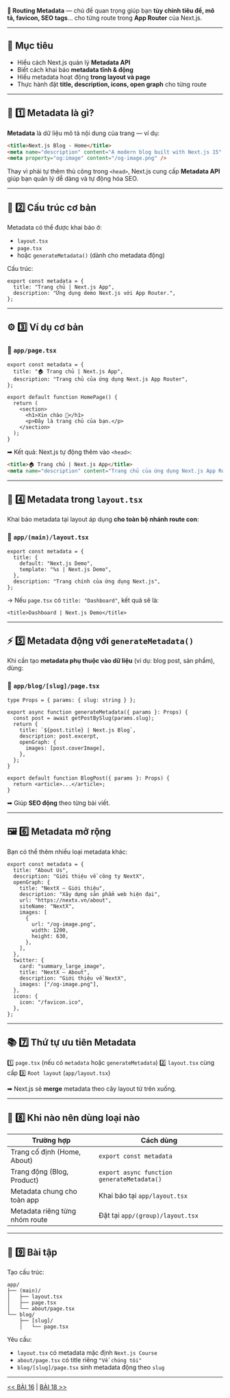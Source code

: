 **📘 Routing Metadata** — chủ đề quan trọng giúp bạn **tùy chỉnh tiêu đề, mô tả, favicon, SEO tags**… cho từng route trong **App Router** của Next.js.

---

## 🎯 Mục tiêu

* Hiểu cách Next.js quản lý **Metadata API**
* Biết cách khai báo **metadata tĩnh & động**
* Hiểu metadata hoạt động **trong layout và page**
* Thực hành đặt **title, description, icons, open graph** cho từng route

---

## 🧩 1️⃣ Metadata là gì?

**Metadata** là dữ liệu mô tả nội dung của trang — ví dụ:

```html
<title>Next.js Blog - Home</title>
<meta name="description" content="A modern blog built with Next.js 15" />
<meta property="og:image" content="/og-image.png" />
```

Thay vì phải tự thêm thủ công trong `<head>`, Next.js cung cấp **Metadata API** giúp bạn quản lý dễ dàng và tự động hóa SEO.

---

## 🧱 2️⃣ Cấu trúc cơ bản

Metadata có thể được khai báo ở:

* `layout.tsx`
* `page.tsx`
* hoặc `generateMetadata()` (dành cho metadata động)

Cấu trúc:

```tsx
export const metadata = {
  title: "Trang chủ | Next.js App",
  description: "Ứng dụng demo Next.js với App Router.",
};
```

---

## ⚙️ 3️⃣ Ví dụ cơ bản

### 📄 `app/page.tsx`

```tsx
export const metadata = {
  title: "🏠 Trang chủ | Next.js App",
  description: "Trang chủ của ứng dụng Next.js App Router",
};

export default function HomePage() {
  return (
    <section>
      <h1>Xin chào 👋</h1>
      <p>Đây là trang chủ của bạn.</p>
    </section>
  );
}
```

➡ Kết quả:
Next.js tự động thêm vào `<head>`:

```html
<title>🏠 Trang chủ | Next.js App</title>
<meta name="description" content="Trang chủ của ứng dụng Next.js App Router">
```

---

## 🧠 4️⃣ Metadata trong `layout.tsx`

Khai báo metadata tại layout áp dụng **cho toàn bộ nhánh route con**:

### 📄 `app/(main)/layout.tsx`

```tsx
export const metadata = {
  title: {
    default: "Next.js Demo",
    template: "%s | Next.js Demo",
  },
  description: "Trang chính của ứng dụng Next.js",
};
```

→ Nếu `page.tsx` có `title: "Dashboard"`, kết quả sẽ là:

```
<title>Dashboard | Next.js Demo</title>
```

---

## ⚡ 5️⃣ Metadata động với `generateMetadata()`

Khi cần tạo **metadata phụ thuộc vào dữ liệu** (ví dụ: blog post, sản phẩm), dùng:

### 📄 `app/blog/[slug]/page.tsx`

```tsx
type Props = { params: { slug: string } };

export async function generateMetadata({ params }: Props) {
  const post = await getPostBySlug(params.slug);
  return {
    title: `${post.title} | Next.js Blog`,
    description: post.excerpt,
    openGraph: {
      images: [post.coverImage],
    },
  };
}

export default function BlogPost({ params }: Props) {
  return <article>...</article>;
}
```

➡ Giúp **SEO động** theo từng bài viết.

---

## 🖼️ 6️⃣ Metadata mở rộng

Bạn có thể thêm nhiều loại metadata khác:

```tsx
export const metadata = {
  title: "About Us",
  description: "Giới thiệu về công ty NextX",
  openGraph: {
    title: "NextX – Giới thiệu",
    description: "Xây dựng sản phẩm web hiện đại",
    url: "https://nextx.vn/about",
    siteName: "NextX",
    images: [
      {
        url: "/og-image.png",
        width: 1200,
        height: 630,
      },
    ],
  },
  twitter: {
    card: "summary_large_image",
    title: "NextX – About",
    description: "Giới thiệu về NextX",
    images: ["/og-image.png"],
  },
  icons: {
    icon: "/favicon.ico",
  },
};
```

---

## 📚 7️⃣ Thứ tự ưu tiên Metadata

1️⃣ `page.tsx` (nếu có `metadata` hoặc `generateMetadata`)
2️⃣ `layout.tsx` cùng cấp
3️⃣ `Root layout` (`app/layout.tsx`)

➡ Next.js sẽ **merge** metadata theo cây layout từ trên xuống.

---

## 🧠 8️⃣ Khi nào nên dùng loại nào

| Trường hợp                     | Cách dùng                                  |
| ------------------------------ | ------------------------------------------ |
| Trang cố định (Home, About)    | `export const metadata`                    |
| Trang động (Blog, Product)     | `export async function generateMetadata()` |
| Metadata chung cho toàn app    | Khai báo tại `app/layout.tsx`              |
| Metadata riêng từng nhóm route | Đặt tại `app/(group)/layout.tsx`           |

---

## 💬 9️⃣ Bài tập

Tạo cấu trúc:

```
app/
├── (main)/
│   ├── layout.tsx
│   ├── page.tsx
│   └── about/page.tsx
└── blog/
    ├── [slug]/
    │   └── page.tsx
```

Yêu cầu:

* `layout.tsx` có metadata mặc định `Next.js Course`
* `about/page.tsx` có title riêng `"Về chúng tôi"`
* `blog/[slug]/page.tsx` sinh metadata động theo `slug`


---
[<< BÀI 16](./16.md) | [BÀI 18 >>](./18.md)